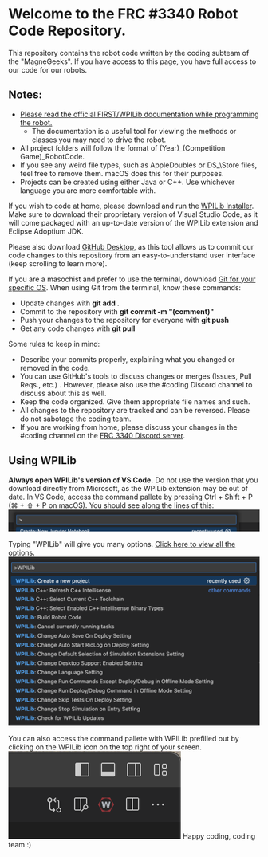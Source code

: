 # Welcome to the FRC #3340 Robot Code Repository.

This repository contains the robot code written by the coding subteam of the "MagneGeeks".
If you have access to this page, you have full access to our code for our robots.

## Notes:

- [Please read the official FIRST/WPILib documentation while programming the robot.](https://docs.wpilib.org/en/stable/index.html)
  - The documentation is a useful tool for viewing the methods or classes you may need to drive the robot.
- All project folders will follow the format of \(Year)\_\(Competition Game)\_RobotCode.
- If you see any weird file types, such as AppleDoubles or DS\_\Store files, feel free to remove them. macOS does this for their purposes.
- Projects can be created using either Java or C++. Use whichever language you are more comfortable with.

If you wish to code at home, please download and run the [WPILib Installer](https://docs.wpilib.org/en/stable/docs/zero-to-robot/step-2/index.html). Make sure to download their proprietary version of Visual Studio Code, as it will come packaged with an up-to-date version of the WPILib extension and Eclipse Adoptium JDK.

Please also download [GitHub Desktop](https://desktop.github.com/), as this tool allows us to commit our code changes to this repository from an easy-to-understand user interface (keep scrolling to learn more).

If you are a masochist and prefer to use the terminal, download [Git for your specific OS](https://git-scm.com/downloads).
When using Git from the terminal, know these commands:

- Update changes with **git add .**
- Commit to the repository with **git commit -m "(comment)"**
- Push your changes to the repository for everyone with **git push**
- Get any code changes with **git pull**

Some rules to keep in mind:

- Describe your commits properly, explaining what you changed or removed in the code.
- You can use GitHub's tools to discuss changes or merges (Issues, Pull Reqs., etc.) . However, please also use the #coding Discord channel to discuss about this as well.
- Keep the code organized. Give them appropriate file names and such.
- All changes to the repository are tracked and can be reversed. Please do not sabotage the coding team.
- If you are working from home, please discuss your changes in the #coding channel on the [FRC 3340 Discord server](https://discord.gg/8gNydQ4pcF).

## Using WPILib

**Always open WPILib's version of VS Code.** Do not use the version that you download directly from Microsoft, as the WPILib extension may be out of date.
In VS Code, access the command pallete by pressing Ctrl + Shift + P (⌘ + ⇧ + P on macOS). You should see along the lines of this: ![VS Code Command Pallete](./ImagesForReadMe/CommandPallete.png)

Typing "WPILib" will give you many options. [Click here to view all the options.](https://docs.wpilib.org/en/stable/docs/software/vscode-overview/wpilib-commands-vscode.html)![VS Code Command Pallete](./ImagesForReadMe/WPILibCommandPallete.png)

You can also access the command pallete with WPILib prefilled out by clicking on the WPILib icon on the top right of your screen. ![WPILib Extension Shortcut](./ImagesForReadMe/WPILibExtensionButton.png)
Happy coding, coding team :)

